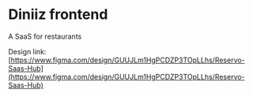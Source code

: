 # Diniiz frontend

A SaaS for restaurants

Design link: [https://www.figma.com/design/GUUJLm1HgPCDZP3TOpLLhs/Reservo-Saas-Hub](https://www.figma.com/design/GUUJLm1HgPCDZP3TOpLLhs/Reservo-Saas-Hub)
